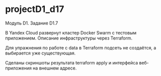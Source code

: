 # projectD1_d17
Модуль D1. Задание D1.7

В Yandex Cloud  развернут кластер Docker Swarm с тестовым приложением. Описание инфраструктуры через Terraform.

Для упражнения по работе с data в Terraform подсеть не создаётся, а выбирается уже существующая.

Сделаны скриншоты результата terraform apply и интерфейса веб-приложения на внешнем адресе.
